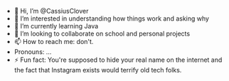 - 👋 Hi, I’m @CassiusClover
- 👀 I’m interested in understanding how things work and asking why
- 🌱 I’m currently learning Java
- 💞️ I’m looking to collaborate on school and personal projects
- 📫 How to reach me: don't.
-   Pronouns: ...
- ⚡ Fun fact: You're  supposed to hide your real name on the internet and the fact that Instagram exists would terrify old tech folks.

<!---
CassiusClover/CassiusClover is a ✨ special ✨ repository because its `README.md` (this file) appears on your GitHub profile.
You can click the Preview link to take a look at your changes.
--->
